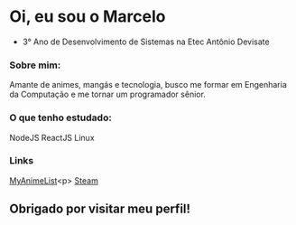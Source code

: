 # Oi, eu sou o Marcelo
- 3° Ano de Desenvolvimento de Sistemas na Etec Antônio Devisate

### Sobre mim:
Amante de animes, mangás e tecnologia, busco me formar em Engenharia da Computação
e me tornar um programador sênior.

### O que tenho estudado:
NodeJS
ReactJS
Linux

### Links
[MyAnimeList](https://myanimelist.net/profile/Marceloo_)<p>
[Steam](https://steamcommunity.com/id/marceloocaralho/)

## Obrigado por visitar meu perfil!